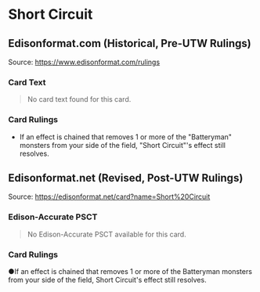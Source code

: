 # Short Circuit

## Edisonformat.com (Historical, Pre-UTW Rulings)

Source: https://www.edisonformat.com/rulings

### Card Text

> No card text found for this card.

### Card Rulings

*   If an effect is chained that removes 1 or more of the "Batteryman" monsters from your side of the field, "Short Circuit"'s effect still resolves.

## Edisonformat.net (Revised, Post-UTW Rulings)

Source: https://edisonformat.net/card?name=Short%20Circuit

### Edison-Accurate PSCT

> No Edison-Accurate PSCT available for this card.

### Card Rulings

●If an effect is chained that removes 1 or more of the Batteryman monsters from your side of the field, Short Circuit's effect still resolves.
            